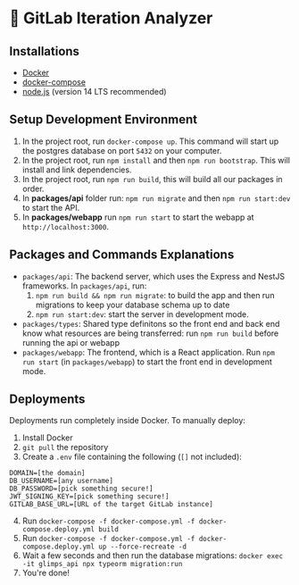 # 🦊 GitLab Iteration Analyzer

## Installations
-  [Docker](https://docs.docker.com/get-docker/)
-  [docker-compose](https://docs.docker.com/compose/install/)
-  [node.js](https://nodejs.org/en/) (version 14 LTS recommended)


## Setup Development Environment
1. In the project root, run `docker-compose up`. This command will start up the postgres database on port `5432` on your computer.
2. In the project root, run `npm install` and then `npm run bootstrap`. This will install and link dependencies.
3. In the project root, run `npm run build`, this will build all our packages in order.
4. In **packages/api** folder run: `npm run migrate` and then `npm run start:dev` to start the API.
5. In **packages/webapp** run `npm run start` to start the webapp at `http://localhost:3000`.


## Packages and Commands Explanations
* `packages/api`: The backend server, which uses the Express and NestJS frameworks.  In `packages/api`, run: 
    1. `npm run build && npm run migrate`: to build the app and then run migrations to keep your database schema up to date
    2. `npm run start:dev`: start the server in development mode.
* `packages/types`: Shared type definitons so the front end and back end know what resources are being transferred: run `npm run build` before running the api or webapp
* `packages/webapp`: The frontend, which is a React application. Run `npm run start` (in `packages/webapp`) to start the front end in development mode.

## Deployments

Deployments run completely inside Docker. To manually deploy:

1. Install Docker
2. `git pull` the repository
3. Create a `.env` file containing the following (`[]` not included):

```
DOMAIN=[the domain]
DB_USERNAME=[any username]
DB_PASSWORD=[pick something secure!]
JWT_SIGNING_KEY=[pick something secure!]
GITLAB_BASE_URL=[URL of the target GitLab instance]
```

4. Run `docker-compose -f docker-compose.yml -f docker-compose.deploy.yml build`
5. Run `docker-compose -f docker-compose.yml -f docker-compose.deploy.yml up --force-recreate -d`
6. Wait a few seconds and then run the database migrations: `docker exec -it glimps_api npx typeorm migration:run`
7. You're done!